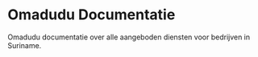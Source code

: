 # Omadudu Documentatie

Omadudu documentatie over alle aangeboden diensten voor bedrijven in Suriname.